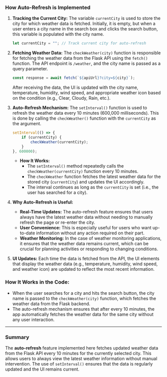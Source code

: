 ### **How Auto-Refresh is Implemented**

1. **Tracking the Current City:**
   The variable `currentCity` is used to store the city for which weather data is fetched. Initially, it is empty, but when a user enters a city name in the search box and clicks the search button, this variable is populated with the city name.

   ```javascript
   let currentCity = ""; // Track current city for auto-refresh
   ```

2. **Fetching Weather Data:**
   The `checkWeather(city)` function is responsible for fetching the weather data from the Flask API using the `fetch()` function. The API endpoint is `/weather`, and the city name is passed as a query parameter.

   ```javascript
   const response = await fetch(`${apiUrl}?city=${city}`);
   ```

   After receiving the data, the UI is updated with the city name, temperature, humidity, wind speed, and appropriate weather icon based on the condition (e.g., Clear, Cloudy, Rain, etc.).

3. **Auto-Refresh Mechanism:**
   The `setInterval()` function is used to refresh the weather data every 10 minutes (600,000 milliseconds). This is done by calling the `checkWeather()` function with the `currentCity` as the argument.

   ```javascript
   setInterval(() => {
       if (currentCity) {
           checkWeather(currentCity);
       }
   }, 600000);
   ```

   - **How It Works:**
     - The `setInterval()` method repeatedly calls the `checkWeather(currentCity)` function every 10 minutes.
     - The `checkWeather` function fetches the latest weather data for the stored city (`currentCity`) and updates the UI accordingly.
     - The interval continues as long as the `currentCity` is set (i.e., the user has searched for a city).

4. **Why Auto-Refresh is Useful:**
   - **Real-Time Updates:** The auto-refresh feature ensures that users always have the latest weather data without needing to manually refresh the page or re-enter the city.
   - **User Convenience:** This is especially useful for users who want up-to-date information without any action required on their part.
   - **Weather Monitoring:** In the case of weather monitoring applications, it ensures that the weather data remains current, which can be crucial for planning activities or responding to changing conditions.

5. **UI Updates:**
   Each time the data is fetched from the API, the UI elements that display the weather data (e.g., temperature, humidity, wind speed, and weather icon) are updated to reflect the most recent information.

### **How It Works in the Code:**
- When the user searches for a city and hits the search button, the city name is passed to the `checkWeather(city)` function, which fetches the weather data from the Flask backend.
- The auto-refresh mechanism ensures that after every 10 minutes, the app automatically fetches the weather data for the same city without any user interaction.

---

### **Summary**
The **auto-refresh** feature implemented here fetches updated weather data from the Flask API every 10 minutes for the currently selected city. This allows users to always view the latest weather information without manual intervention. The use of `setInterval()` ensures that the data is regularly updated and the UI remains current.